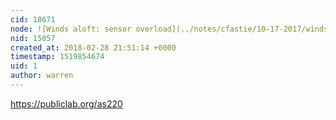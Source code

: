 ```yaml
---
cid: 18671
node: ![Winds aloft: sensor overload](../notes/cfastie/10-17-2017/winds-aloft-sensor-overload)
nid: 15057
created_at: 2018-02-28 21:51:14 +0000
timestamp: 1519854674
uid: 1
author: warren
---
```


https://publiclab.org/as220